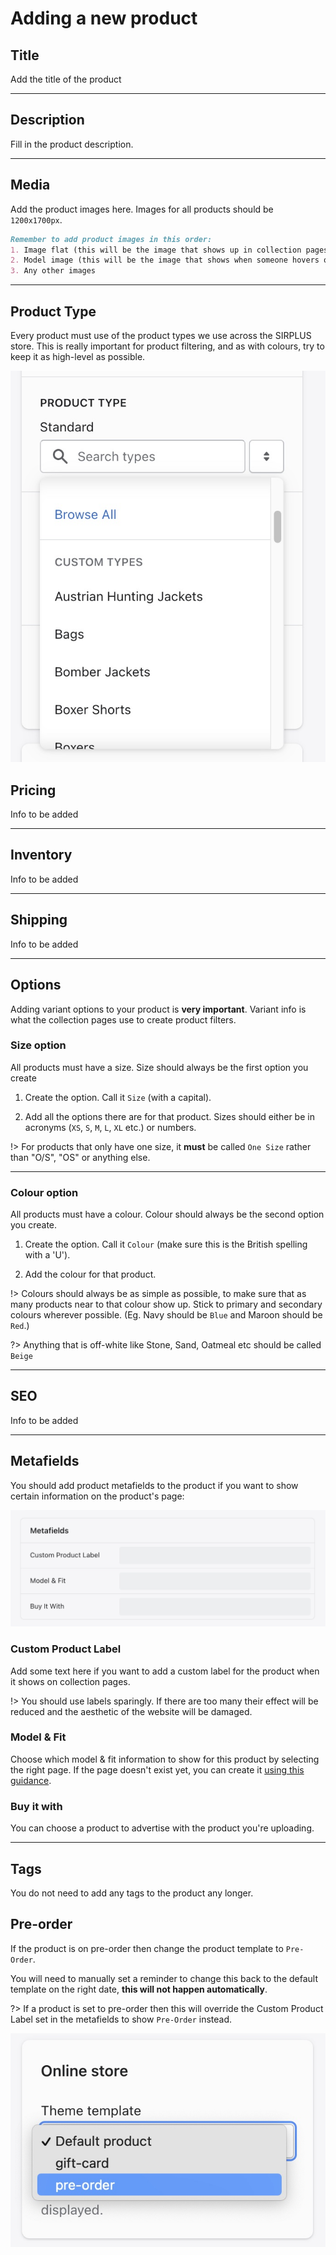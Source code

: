 # Adding a new product

## Title

Add the title of the product

***
## Description

Fill in the product description.

***
## Media

Add the product images here. Images for all products should be `1200x1700px`.

```md
Remember to add product images in this order:
1. Image flat (this will be the image that shows up in collection pages)
2. Model image (this will be the image that shows when someone hovers over the product on collection pages)
3. Any other images
```

***

## Product Type

Every product must use of the product types we use across the SIRPLUS store. This is really important for product filtering, and as with colours, try to keep it as high-level as possible.

![Product Type](/_media/type.jpg "Product Type")


## Pricing

Info to be added 

***
## Inventory

Info to be added

***
## Shipping

Info to be added

***
## Options

Adding variant options to your product is **very important**. Variant info is what the collection pages use to create product filters.

### Size option

All products must have a size. Size should always be the first option you create

1. Create the option. Call it `Size` (with a capital).

2. Add all the options there are for that product. Sizes should either be in acronyms (`XS`, `S`, `M`, `L`, `XL` etc.) or numbers.

!> For products that only have one size, it **must** be called `One Size` rather than "O/S", "OS" or anything else.

***
### Colour option

All products must have a colour. Colour should always be the second option you create.

1. Create the option. Call it `Colour` (make sure this is the British spelling with a 'U').

2. Add the colour for that product.

!> Colours should always be as simple as possible, to make sure that as many products near to that colour show up. Stick to primary and secondary colours wherever possible. (Eg. Navy should be `Blue` and Maroon should be `Red`.)

?> Anything that is off-white like Stone, Sand, Oatmeal etc should be called `Beige`

***
## SEO

Info to be added

***
## Metafields

You should add product metafields to the product if you want to show certain information on the product's page:

![Metafields](/_media/metafields.jpg "Metafields")

### Custom Product Label

Add some text here if you want to add a custom label for the product when it shows on collection pages.

!> You should use labels sparingly. If there are too many their effect will be reduced and the aesthetic of the website will be damaged.

### Model & Fit

Choose which model & fit information to show for this product by selecting the right page. If the page doesn't exist yet, you can create it [using this guidance](/sizing.md).

### Buy it with

You can choose a product to advertise with the product you're uploading.

***
## Tags

You do not need to add any tags to the product any longer.

## Pre-order

If the product is on pre-order then change the product template to `Pre-Order`.

You will need to manually set a reminder to change this back to the default template on the right date, **this will not happen automatically**.

?> If a product is set to pre-order then this will override the Custom Product Label set in the metafields to show `Pre-Order` instead.

![Pre-order](_media/pre-order.jpg "Pre-order")